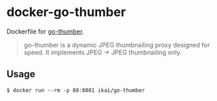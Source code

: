 # docker-go-thumber

Dockerfile for [go-thumber](https://github.com/pixiv/go-thumber).

> go-thumber is a dynamic JPEG thumbnailing proxy designed for speed. It implements JPEG -> JPEG thumbnailing only.

## Usage
```
$ docker run --rm -p 80:8081 ikai/go-thumber
```

